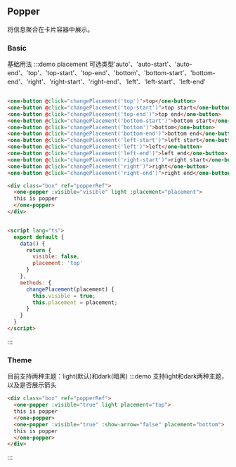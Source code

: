 ## Popper
将信息聚合在卡片容器中展示。


### Basic
基础用法
:::demo placement 可选类型'auto'、'auto-start'、'auto-end'、'top'、'top-start'、'top-end'、'bottom'、'bottom-start'、'bottom-end'、'right'、'right-start'、'right-end'、'left'、'left-start'、'left-end'

```html

<one-button @click="changePlacement('top')">top</one-button>
<one-button @click="changePlacement('top-start')">top start</one-button>
<one-button @click="changePlacement('top-end')">top end</one-button>
<one-button @click="changePlacement('bottom-start')">bottom start</one-button>
<one-button @click="changePlacement('bottom')">bottom</one-button>
<one-button @click="changePlacement('bottom-end')">bottom end</one-button>
<one-button @click="changePlacement('left-start')">left start</one-button>
<one-button @click="changePlacement('left')">left</one-button>
<one-button @click="changePlacement('left-end')">left end</one-button>
<one-button @click="changePlacement('right-start')">right start</one-button>
<one-button @click="changePlacement('right')">right</one-button>
<one-button @click="changePlacement('right-end')">right end</one-button>

<div class="box" ref="popperRef">
  <one-popper :visible="visible" light :placement="placement">
  this is popper
  </one-popper>
</div>


<script lang="ts">
  export default {
    data() {
      return {
        visible: false,
        placement: 'top'
      }
    },
    methods: {
      changePlacement(placement) {
        this.visible = true;
        this.placement = placement;
      }
    }
  }
</script>
```
:::

### Theme
目前支持两种主题：light(默认)和dark(暗黑)
:::demo 支持light和dark两种主题，以及是否展示箭头

```html
<div class="box" ref="popperRef">
  <one-popper :visible="true" light placement="top">
  this is popper
  </one-popper>
  <one-popper :visible="true" :show-arrow="false" placement="bottom">
  this is popper
  </one-popper>
</div>
```
:::
